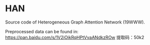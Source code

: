 # HAN

Source code of Heterogeneous Graph Attention Network (19WWW).

Preprocessed data can be found in:
https://pan.baidu.com/s/1V2iOikRqHPtVvaANdkzROw 
提取码：50k2 
